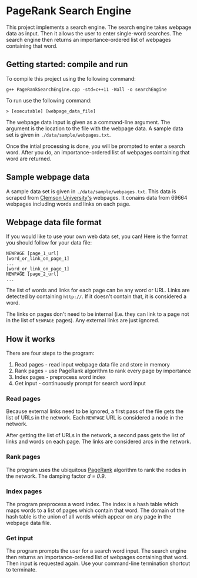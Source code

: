 # PageRank Search Engine
This project implements a search engine. The search engine takes webpage data as input. Then it allows the user to enter single-word searches. The search engine then returns an importance-ordered list of webpages containing that word.

## Getting started: compile and run
To compile this project using the following command:

```
g++ PageRankSearchEngine.cpp -std=c++11 -Wall -o searchEngine
```

To run use the following command:

```
> [executable] [webpage_data_file]
```

The webpage data input is given as a command-line argument. The argument is the location to the file with the webpage data. A sample data set is given in `./data/sample/webpages.txt`.

Once the intial processing is done, you will be prompted to enter a search word. After you do, an importance-ordered list of webpages containing that word are returned.

## Sample webpage data
A sample data set is given in `./data/sample/webpages.txt`. This data is scraped from [Clemson University's](https://clemson.edu) webpages. It conains data from 69664 webpages including words and links on each page.

## Webpage data file format
If you would like to use your own web data set, you can! Here is the format you should follow for your data file:

```
NEWPAGE [page_1_url]
[word_or_link_on_page_1]
...
[word_or_link_on_page_1]
NEWPAGE [page_2_url]
...
```

The list of words and links for each page can be any word or URL. Links are detected by containing `http://`. If it doesn't contain that, it is considered a word.

The links on pages don't need to be internal (i.e. they can link to a page not in the list of `NEWPAGE` pages). Any external links are just ignored.

## How it works
There are four steps to the program:
1. Read pages - read input webpage data file and store in memory
2. Rank pages - use PageRank algorithm to rank every page by importance
3. Index pages - preprocess word index
4. Get input - continuously prompt for search word input

### Read pages
Because external links need to be ignored, a first pass of the file gets the list of URLs in the network. Each `NEWPAGE` URL is considered a node in the network.

After getting the list of URLs in the network, a second pass gets the list of links and words on each page. The links are considered arcs in the network.

### Rank pages
The program uses the ubiquitous [PageRank](https://wikipedia.org/wiki/PageRank) algorithm to rank the nodes in the network. The damping factor *d = 0.9*.

### Index pages
The program preprocess a word index. The index is a hash table which maps words to a list of pages which contain that word. The domain of the hash table is the union of all words which appear on any page in the webpage data file.

### Get input
The program prompts the user for a search word input. The search engine then returns an importance-ordered list of webpages containing that word. Then input is requested again. Use your command-line termination shortcut to terminate.